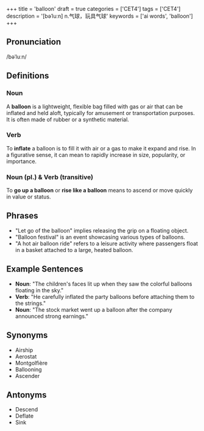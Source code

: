 +++
title = 'balloon'
draft = true
categories = ['CET4']
tags = ['CET4']
description = '[bəˈluːn] n.气球，玩具气球'
keywords = ['ai words', 'balloon']
+++

## Pronunciation
/bəˈluːn/

## Definitions
### Noun
A **balloon** is a lightweight, flexible bag filled with gas or air that can be inflated and held aloft, typically for amusement or transportation purposes. It is often made of rubber or a synthetic material.

### Verb
To **inflate** a balloon is to fill it with air or a gas to make it expand and rise. In a figurative sense, it can mean to rapidly increase in size, popularity, or importance.

### Noun (pl.) & Verb (transitive)
To **go up a balloon** or **rise like a balloon** means to ascend or move quickly in value or status.

## Phrases
- "Let go of the balloon" implies releasing the grip on a floating object.
- "Balloon festival" is an event showcasing various types of balloons.
- "A hot air balloon ride" refers to a leisure activity where passengers float in a basket attached to a large, heated balloon.

## Example Sentences
- **Noun**: "The children's faces lit up when they saw the colorful balloons floating in the sky."
- **Verb**: "He carefully inflated the party balloons before attaching them to the strings."
- **Noun**: "The stock market went up a balloon after the company announced strong earnings."

## Synonyms
- Airship
- Aerostat
- Montgolfière
- Ballooning
- Ascender

## Antonyms
- Descend
- Deflate
- Sink
